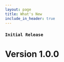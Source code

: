 ```yaml
---
layout: page
title: What's New
include_in_header: true
---
```


### `Initial Release`
# **Version 1.0.0**


<br>